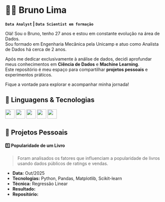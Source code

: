 # 👨‍💻 Bruno Lima
**`Data Analyst` | `Data Scientist em formação`**

Olá! Sou o Bruno, tenho 27 anos e estou em constante evolução na área de Dados.  
Sou formado em Engenharia Mecânica pela Unicamp e atuo como Analista de Dados há cerca de 2 anos.

Após me dedicar exclusivamente à análise de dados, decidi aprofundar meus conhecimentos em **Ciência de Dados** e **Machine Learning**.  
Este repositório é meu espaço para compartilhar **projetos pessoais** e experimentos práticos.  

Fique a vontade para explorar e acompanhar minha jornada!


## 🤖 Linguagens & Tecnologias
<img 
    aling='left'
    width='30px'
    src="https://cdn.jsdelivr.net/gh/devicons/devicon@latest/icons/azuresqldatabase/azuresqldatabase-original.svg" 
/>
<img 
    aling='left'
    width="30px" 
    src="https://upload.wikimedia.org/wikipedia/commons/thumb/3/34/Microsoft_Office_Excel_%282019%E2%80%93present%29.svg/512px-Microsoft_Office_Excel_%282019%E2%80%93present%29.svg.png?20190925171014"
/>
<img 
    aling='left'
    width='30px'
    src="https://cdn.jsdelivr.net/gh/devicons/devicon@latest/icons/python/python-original.svg" 
/>
<img 
    aling='left'
    width='30px'
    src="https://cdn.jsdelivr.net/gh/devicons/devicon@latest/icons/googlecloud/googlecloud-original.svg" 
/>
<img 
    aling='left'
    width='30px'
    src="https://cdn.jsdelivr.net/gh/devicons/devicon@latest/icons/matlab/matlab-original.svg" 
/>


## 📝 Projetos Pessoais

#### 1️⃣ **Popularidade de um Livro**
> Foram analisados os fatores que influenciam a popularidade de livros usando dados públicos de ratings e vendas.

- **Data:** Out/2025  
- **Tecnologias:** Python, Pandas, Matplotlib, Scikit-learn  
- **Técnica:** Regressão Linear  
- **Resultado:** 
- **Repositório:**
